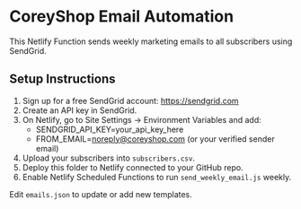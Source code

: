 # CoreyShop Email Automation

This Netlify Function sends weekly marketing emails to all subscribers using SendGrid.

## Setup Instructions

1. Sign up for a free SendGrid account: https://sendgrid.com
2. Create an API key in SendGrid.
3. On Netlify, go to Site Settings → Environment Variables and add:
   - SENDGRID_API_KEY=your_api_key_here
   - FROM_EMAIL=noreply@coreyshop.com (or your verified sender email)
4. Upload your subscribers into `subscribers.csv`.
5. Deploy this folder to Netlify connected to your GitHub repo.
6. Enable Netlify Scheduled Functions to run `send_weekly_email.js` weekly.

Edit `emails.json` to update or add new templates.
